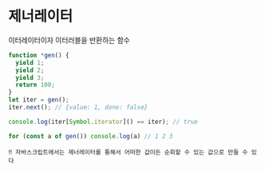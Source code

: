 # 제너레이터
이터레이터이자 이터러블을 반환하는 함수

```js
function *gen() {
  yield 1;
  yield 2;
  yield 3;
  return 100;
}
let iter = gen();
iter.next(); // {value: 1, done: false}

console.log(iter[Symbol.iterator]() == iter); // true

for (const a of gen()) console.log(a) // 1 2 3
```

`‼️ 자바스크립트에서는 제너레이터를 통해서 어떠한 값이든 순회할 수 있는 값으로 만들 수 있다`
